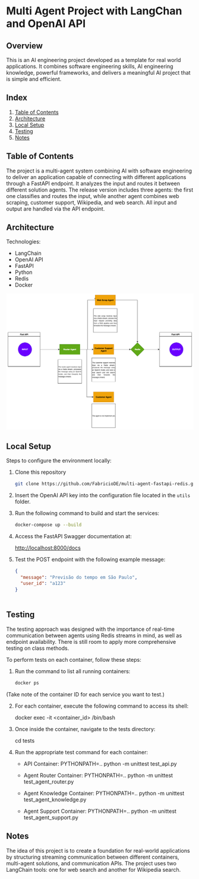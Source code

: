 # Multi Agent Project with LangChan and OpenAI API

## Overview

This is an AI engineering project developed as a template for real world applications. It combines software engineering skills, AI engineering knowledge, powerful frameworks, and delivers a meaningful AI project that is simple and efficient.

## Index

1. [Table of Contents](#table-of-contents)
2. [Architecture](#architecture)
3. [Local Setup](#local-setup)
4. [Testing](#testing)
5. [Notes](#notes)

## Table of Contents

The project is a multi-agent system combining AI with software engineering to deliver an application capable of connecting with different applications through a FastAPI endpoint. It analyzes the input and routes it between different solution agents. The release version includes three agents: the first one classifies and routes the input, while another agent combines web scraping, customer support, Wikipedia, and web search. All input and output are handled via the API endpoint.

## Architecture

Technologies:
- LangChain
- OpenAI API
- FastAPI
- Python
- Redis
- Docker

![Architecture](images/multi-agent.drawio.png)





## Local Setup

Steps to configure the environment locally:

1. Clone this repository
   ```bash
   git clone https://github.com/FabricioDE/multi-agent-fastapi-redis.git

2. Insert the OpenAI API key into the configuration file located in the `utils` folder.

3. Run the following command to build and start the services:

   ```bash
   docker-compose up --build

4. Access the FastAPI Swagger documentation at:

   [http://localhost:8000/docs](http://localhost:8000/docs)

5. Test the POST endpoint with the following example message:

   ```json
   {
     "message": "Previsão do tempo em São Paulo",
     "user_id": "a123"
   }



## Testing

The testing approach was designed with the importance of real-time communication between agents using Redis streams in mind, as well as endpoint availability. There is still room to apply more comprehensive testing on class methods.

To perform tests on each container, follow these steps:

1. Run the command to list all running containers:

   ```bash
   docker ps

(Take note of the container ID for each service you want to test.)

2. For each container, execute the following command to access its shell:

    docker exec -it <container_id> /bin/bash

3. Once inside the container, navigate to the tests directory:

    cd tests

4. Run the appropriate test command for each container:

    - API Container:
    PYTHONPATH=.. python -m unittest test_api.py

    - Agent Router Container:
    PYTHONPATH=.. python -m unittest test_agent_router.py

    - Agent Knowledge Container:
    PYTHONPATH=.. python -m unittest test_agent_knowledge.py

    - Agent Support Container:
    PYTHONPATH=.. python -m unittest test_agent_support.py

## Notes

The idea of this project is to create a foundation for real-world applications by structuring streaming communication between different containers, multi-agent solutions, and communication APIs. The project uses two LangChain tools: one for web search and another for Wikipedia search.